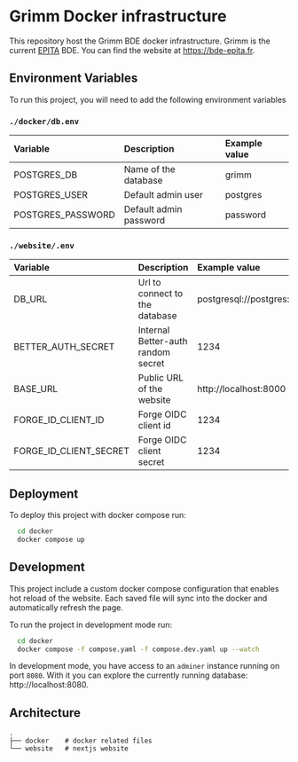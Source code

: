 # Grimm Docker infrastructure

This repository host the Grimm BDE docker infrastructure. Grimm is the current [EPITA](https://epita.fr) BDE. You can find the website at https://bde-epita.fr.

## Environment Variables

To run this project, you will need to add the following environment variables

### `./docker/db.env`

| Variable          | Description            | Example value |
| :---------------- | :--------------------- | :------------ |
| POSTGRES_DB       | Name of the database   | grimm         |
| POSTGRES_USER     | Default admin user     | postgres      |
| POSTGRES_PASSWORD | Default admin password | password      |

### `./website/.env`

| Variable               | Description                        | Example value                                |
| :--------------------- | :--------------------------------- | :------------------------------------------- |
| DB_URL                 | Url to connect to the database     | postgresql://postgres:password@db:5432/grimm |
| BETTER_AUTH_SECRET     | Internal Better-auth random secret | 1234                                         |
| BASE_URL               | Public URL of the website          | http://localhost:8000                        |
| FORGE_ID_CLIENT_ID     | Forge OIDC client id               | 1234                                         |
| FORGE_ID_CLIENT_SECRET | Forge OIDC client secret           | 1234                                         |

## Deployment

To deploy this project with docker compose run:

```bash
  cd docker
  docker compose up
```

## Development

This project include a custom docker compose configuration that enables hot reload of the website. Each saved file will sync into the docker and automatically refresh the page.

To run the project in development mode run:

```bash
  cd docker
  docker compose -f compose.yaml -f compose.dev.yaml up --watch
```

In development mode, you have access to an `adminer` instance running on port `8080`. With it you can explore the currently running database: http://localhost:8080.

## Architecture

```
.
├── docker    # docker related files
└── website   # nextjs website
```
